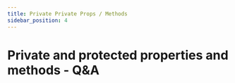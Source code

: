 ```yaml
---
title: Private Private Props / Methods
sidebar_position: 4
---
```


# Private and protected properties and methods - Q&A
